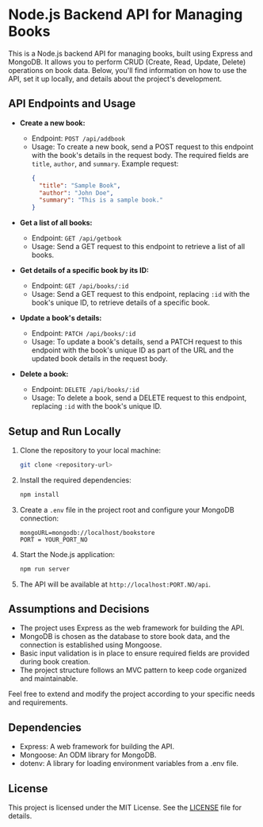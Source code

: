 # Node.js Backend API for Managing Books

This is a Node.js backend API for managing books, built using Express and MongoDB. It allows you to perform CRUD (Create, Read, Update, Delete) operations on book data. Below, you'll find information on how to use the API, set it up locally, and details about the project's development.

## API Endpoints and Usage

- **Create a new book:**
  - Endpoint: `POST /api/addbook`
  - Usage: To create a new book, send a POST request to this endpoint with the book's details in the request body. The required fields are `title`, `author`, and `summary`. Example request:
    ```json
    {
      "title": "Sample Book",
      "author": "John Doe",
      "summary": "This is a sample book."
    }
    ```

- **Get a list of all books:**
  - Endpoint: `GET /api/getbook`
  - Usage: Send a GET request to this endpoint to retrieve a list of all books.

- **Get details of a specific book by its ID:**
  - Endpoint: `GET /api/books/:id`
  - Usage: Send a GET request to this endpoint, replacing `:id` with the book's unique ID, to retrieve details of a specific book.

- **Update a book's details:**
  - Endpoint: `PATCH /api/books/:id`
  - Usage: To update a book's details, send a PATCH request to this endpoint with the book's unique ID as part of the URL and the updated book details in the request body.

- **Delete a book:**
  - Endpoint: `DELETE /api/books/:id`
  - Usage: To delete a book, send a DELETE request to this endpoint, replacing `:id` with the book's unique ID.

## Setup and Run Locally

1. Clone the repository to your local machine:

   ```bash
   git clone <repository-url>
   ```

2. Install the required dependencies:

   ```bash
   npm install
   ```

3. Create a `.env` file in the project root and configure your MongoDB connection:

   ```env
   mongoURL=mongodb://localhost/bookstore
   PORT = YOUR_PORT_NO
   ```

4. Start the Node.js application:

   ```bash
   npm run server
   ```

5. The API will be available at `http://localhost:PORT.NO/api`.

## Assumptions and Decisions

- The project uses Express as the web framework for building the API.
- MongoDB is chosen as the database to store book data, and the connection is established using Mongoose.
- Basic input validation is in place to ensure required fields are provided during book creation.
- The project structure follows an MVC pattern to keep code organized and maintainable.

Feel free to extend and modify the project according to your specific needs and requirements.

## Dependencies

- Express: A web framework for building the API.
- Mongoose: An ODM library for MongoDB.
- dotenv: A library for loading environment variables from a .env file.

## License

This project is licensed under the MIT License. See the [LICENSE](LICENSE) file for details.